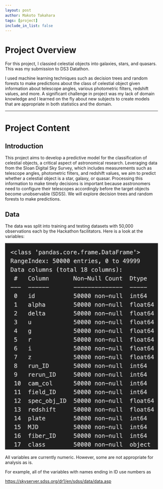 ```yaml
---
layout: post
author: Makoto Takahara
tags: [project]
include_in_list: false
---
```


# Project Overview
For this project, I classied celestial objects into galaxies, stars, and quasars. This was my submission to DS3 Datathon. 

I used machine learning techniques such as decision trees and random forests to make predictions about the class of celestial object given information about telescope angles, various photometric filters, redshift values, and more. A significant challenge in project was my lack of domain knowledge and I learned on the fly about new subjects to create models that are appropriate in both statistics and the domain. 


---

# Project Content

## Introduction
This project aims to develop a predictive model for the classification of celestial objects, a critical aspect of astronomical research. Leveraging data from the Sloan Digital Sky Survey, which includes measurements such as telescope angles, photometric filters, and redshift values, we aim to predict whether a celestial object is a star, galaxy, or quasar. Processing this information to make timely decisions is important because asstronomers need to configure their telescopes accordingly before the target objects become unobservable (SDSS). We will explore decision trees and random forests to make predictions. 


## Data

The data was split into training and testing datasets with 50,000 observations each by the Hackathon facilitators. Here is a look at the variables:

![Celestial Variables](/images/Screenshot-2024-01-21-at-00.05.09.png)

All variables are currently numeric. However, some are not appropriate for analysis as is.

For example, all of the variables with names ending in ID use numbers as 




https://skyserver.sdss.org/dr1/en/sdss/data/data.asp
